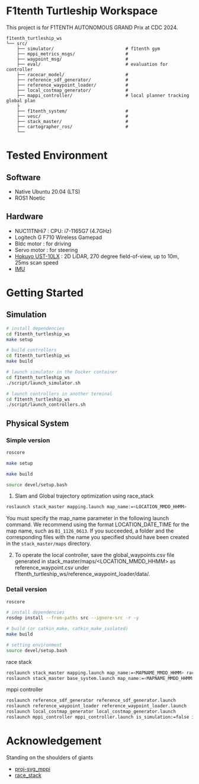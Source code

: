 # F1tenth Turtleship Workspace

This project is for F1TENTH AUTONOMOUS GRAND Prix at CDC 2024.

    f1tenth_turtleship_ws
    └── src/
        ├── simulator/                           # f1tenth gym
        ├── mppi_metrics_msgs/                   # 
        ├── waypoint_msg/                        # 
        ├── eval/                                # evaluation for controller
        ├── racecar_model/                       # 
        ├── reference_sdf_generator/             # 
        ├── reference_waypoint_loader/           #
        ├── local_costmap_generator/             #
        ├── mappi_controller/                    # local planner tracking global plan
        ├
        ├── f1tenth_system/                      # 
        ├── vesc/                                # 
        ├── stack_master/                        # 
        ├── cartographer_ros/                    # 
        └──

# Tested Environment

## Software

- Native Ubuntu 20.04 (LTS)
- ROS1 Noetic

## Hardware

- NUC11TNHi7 : CPU: i7-1165G7 (4.7GHz)
- Logitech G F710 Wireless Gamepad
- Bldc motor : for driving
- Servo motor : for steering
- [Hokuyo UST-10LX](https://hokuyo-usa.com/products/lidar-obstacle-detection/ust-10lx) : 2D LiDAR, 270 degree field-of-view, up to 10m, 25ms scan speed
- [IMU](https://www.devicemart.co.kr/goods/view?no=15136719&srsltid=AfmBOoqRikGmc_8O2PogU1WQg-s3Kz6dxdQenrYfrV1s8TG_qI2BBXvy)

# Getting Started

## Simulation

```bash
# install dependencies
cd f1tenth_turtleship_ws
make setup

# build controllers
cd f1tenth_turtleship_ws
make build

# launch simulator in the Docker container
cd f1tenth_turtleship_ws
./script/launch_simulator.sh

# launch controllers in another terminal
cd f1tenth_turtleship_ws
./script/launch_controllers.sh 
```

## Physical System

### Simple version

```bash
roscore

make setup

make build

source devel/setup.bash
```

1. Slam and Global trajectory optimization using race_stack

```bash
roslaunch stack_master mapping.launch map_name:=<LOCATION_MMDD_HHMM>
```

You must specify the map_name parameter in the following launch command. We recommend using the format LOCATION_DATE_TIME for the map name, such as `B1_1126_0613`. If you succeeded, a folder and the corresponding files with the name you specified should have been created in the `stack_master/maps` directory.

2. To operate the local controller, save the global_waypoints.csv file generated in stack_master/maps/<LOCATION_MMDD_HHMM> as reference_waypoint.csv under f1tenth_turtleship_ws/reference_waypoint_loader/data/.

### Detail version

```bash
roscore

# install dependencies
rosdep install --from-paths src --ignore-src -r -y

# build (or catkin_make, catkin_make_isolated)
make build

# setting environment
source devel/setup.bash
```

race stack

```bash
roslaunch stack_master mapping.launch map_name:=<MAPNAME_MMDD_HHMM> racecar_version:=NUC2
roslaunch stack_master base_system.launch map_name:=<MAPNAME_MMDD_HHMM> racecar_version:=NUC2
```

mppi controller

```bash
roslaunch reference_sdf_generator reference_sdf_generator.launch
roslaunch reference_waypoint_loader reference_waypoint_loader.launch
roslaunch local_costmap_generator local_costmap_generator.launch
roslaunch mppi_controller mppi_controller.launch is_simulation:=false is_localize_less_mode:=false
```

# Acknowledgement

Standing on the shoulders of giants

- [proj-svg_mppi](https://github.com/kohonda/proj-svg_mppi)
- [race_stack](https://github.com/ForzaETH/race_stack/tree/main)

